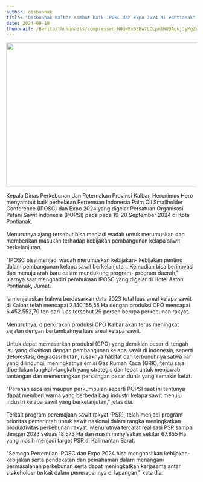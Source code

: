 ```yaml
---
author: disbunnak
title: "Disbunnak Kalbar sambut baik IPOSC dan Expo 2024 di Pontianak"
date: 2024-09-19
thumbnail: /Berita/thumbnails/compressed_W0dwBx5EBw7LCLpmlW0DAqkjJyMgZorJedEszaYG.jpg
---
```

<p><img src="/images/m508QO32NcSKSk6j6c5g.jpeg" width="640" height="381" alt="" /></p>
<p>Kepala Dinas Perkebunan dan Peternakan Provinsi Kalbar, Heronimus Hero menyambut baik perhelatan Pertemuan Indonesia Palm Oil Smallholder Conference (IPOSC) dan Expo 2024 yang digelar Persatuan Organisasi Petani Sawit Indonesia (POPSI) pada pada 19-20 September 2024 di Kota Pontianak.<br /><br />Menurutnya ajang tersebut bisa menjadi wadah untuk merumuskan dan memberikan masukan terhadap kebijakan pembangunan kelapa sawit berkelanjutan.<br /><br />"IPOSC bisa menjadi wadah merumuskan kebijakan- kebijakan penting dalam pembangunan kelapa sawit berkelanjutan. Kemudian bisa berinovasi dan menuju arah baru dalam mendukung program- program daerah," ujarnya saat menghadiri pembukaan IPOSC yang digelar di Hotel Aston Pontianak, Jumat.<br /><br />Ia menjelaskan bahwa berdasarkan data 2023 total luas areal kelapa sawit di Kalbar telah mencapai 2.140.155,55 Ha dengan produksi CPO mencapai 6.452.552,70 ton dari luas tersebut 29 persen berupa perkebunan rakyat.<br /><br />Menurutnya, diperkirakan produksi CPO Kalbar akan terus meningkat sejalan dengan bertambahnya luas areal kelapa sawit. <br /><br />Untuk dapat memasarkan produksi (CPO) yang demikian besar di tengah isu yang dikaitkan dengan pembangunan kelapa sawit di Indonesia, seperti deforestasi, degradasi hutan, rusaknya h&aacute;bitat dan terbunuhnya satwa liar yang dilindungi, meningkatnya emisi Gas Rumah Kaca (GRK), tentu saja diperlukan langkah-langkah yang strategis dan tepat untuk menjawab tantangan dan memenangkan persaingan pasar dunia yang semakin ketat.<br /><br />"Peranan asosiasi maupun perkumpulan seperti POPSI saat ini tentunya dapat memberi warna yang berbeda bagi industri kelapa sawit menuju industri kelapa sawit yang berkelanjutan," jelas dia.<br /><br />Terkait program peremajaan sawit rakyat (PSR), telah menjadi program prioritas pemerintah untuk sawit nasional dalam rangka meningkatkan produktivitas perkebunan rakyat. Menurutnya tercatat realisasi PSR sampai dengan 2023 seluas 18.573 Ha dan masih menyisakan sekitar 67.855 Ha yang masih menjadi target PSR di Kalimantan Barat.<br /><br />"Semoga Pertemuan IPOSC dan Expo 2024 bisa menghasilkan kebijakan-kebijakan serta pendekatan dan pemahaman dalam menangani permasalahan perkebunan serta dapat meningkatkan kerjasama antar stakeholder terkait dalam penerapannya di lapangan," kata dia.</p>